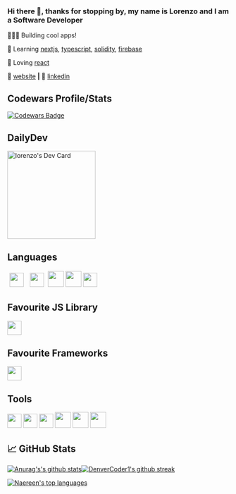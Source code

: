 
### Hi there 👋, thanks for stopping by, my name is Lorenzo and I am a Software Developer

👨🏼‍💻 Building cool apps! 

🧠 Learning [nextjs][next], [typescript][typescript], [solidity][solidity], [firebase][firebase] 

💜 Loving [react][react]

🏡 [website][website] **|**  👔 [linkedin][linkedin]

## Codewars Profile/Stats

[![Codewars Badge](https://www.codewars.com/users/pokip/badges/large)](https://www.codewars.com/users/pokip/)

## DailyDev

<a href="https://app.daily.dev/XhaxhiLenzi"><img src="https://api.daily.dev/devcards/ab1fa8515c5149fc92724fcb18412984.png?r=0il" width="200" alt="lorenzo's Dev Card"/></a>

## Languages

[<img height="32px" style="margin: 5px" src="https://cdn.svgporn.com/logos/javascript.svg">](https://www.javascript.com) [<img height="32px" style="margin: 5px" src="https://img.search.brave.com/imqmGxXeuPE7_DHpWsH5iZvJDXjW81t7fZB3JqHRxDw/rs:fit:400:225:1/g:ce/aHR0cHM6Ly90c2Uz/Lm1tLmJpbmcubmV0/L3RoP2lkPU9JUC5H/cm5VTnAxaGd5N3gw/Z0NPOFNRRzFnQUFB/QSZwaWQ9QXBp">](https://www.typescript.com) [<img height="36px" src="https://img.icons8.com/color/48/000000/html-5.png">](https://developer.mozilla.org/en-US/docs/Web/HTML) [<img height="36px" src="https://img.icons8.com/color/48/000000/css3.png">](https://developer.mozilla.org/en-US/docs/Web/css) [<img height="32px" src="https://img.search.brave.com/DRibVpS2vkcJQ-4mMSsWfpqlBHGGf_U59--mkVP3RmM/rs:fit:546:225:1/g:ce/aHR0cHM6Ly90c2Uy/Lm1tLmJpbmcubmV0/L3RoP2lkPU9JUC5v/N2M3ZnRYQ0xkUURz/ZkU5TmtXQ3Z3SGFH/YiZwaWQ9QXBp">](https://tailwindcss.com)

## Favourite JS Library

[<img height="32px" src="https://cdn.svgporn.com/logos/react.svg">](https://reactjs.org)

## Favourite Frameworks

[<img height="32px" src="https://upload.wikimedia.org/wikipedia/commons/8/8e/Nextjs-logo.svg">](https://nextjs.org)

## Tools 

[<img height="32px" src="https://cdn.svgporn.com/logos/firebase.svg">](https://firebase.google.com/) [<img height="32px" src="https://cdn.svgporn.com/logos/git-icon.svg">](https://git-scm.com/) [<img height="32px" src="https://cdn.svgporn.com/logos/visual-studio-code.svg">](https://code.visualstudio.com/) [<img height="36px" src="https://img.search.brave.com/XVmQ4nuy9-3R2ZhQ-Yz2WAKfOYm47iS4jSBZGjF8miM/rs:fit:524:225:1/g:ce/aHR0cHM6Ly90c2Ux/Lm1tLmJpbmcubmV0/L3RoP2lkPU9JUC55/UFJOODdDOXZqcmR0/SUJZN1VUQWlBSGFH/cyZwaWQ9QXBp">](https://redux.js.org/) [<img height="36px" src="https://img.search.brave.com/7PI2yETqdmME-mFAdmbUU9_DkZU3H3wluME_Vp91cyc/rs:fit:474:225:1/g:ce/aHR0cHM6Ly90c2Uz/Lm1tLmJpbmcubmV0/L3RoP2lkPU9JUC4w/cVVsMnplOGVGMU01/NjV2dVNvTzlRSGFI/YSZwaWQ9QXBp">](https://figma.com/) [<img height="36px" src="https://img.search.brave.com/mi8bdI7DYQwT_XaYHROM4Lu3PL9ZWuG1Ao2U1vgqoCg/rs:fit:320:225:1/g:ce/aHR0cHM6Ly90c2Ux/Lm1tLmJpbmcubmV0/L3RoP2lkPU9JUC5U/OEhCVEVpRS1Fc1J5/SDhVRWZjMXh3QUFB/QSZwaWQ9QXBp">](https://sanity.io)

## 📈 GitHub Stats

[![Anurag's's github stats](https://github-readme-stats.vercel.app/api?username=lorenzosyku&theme=blue-green)](https://github.com/lorenzosyku/github-readme-stats)[![DenverCoder1's github streak](https://github-readme-streak-stats.herokuapp.com/?user=lorenzosyku&theme=blue-green)](https://github.com/lorenzosyku/github-readme-streak-stats)

[![Naereen's top languages](https://github-readme-stats.vercel.app/api/top-langs/?username=lorenzosyku&theme=blue-green)](https://github.com/lorenzosyku/github-readme-stats)





[react]: http://reactjs.org
[firebase]: https://firebase.google.com
[next]: https://nextjs.org
[solidity]: https://github.com/ethereum/solidity
[typescript]: https://www.typescriptlang.org
[website]: https://suspicious-noyce-d853fc.netlify.app
[linkedin]: https://linkedin.com/in/LorenzoSyku
